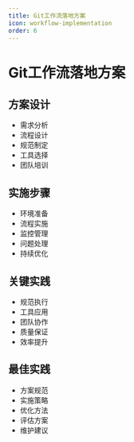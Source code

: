 ```yaml
---
title: Git工作流落地方案
icon: workflow-implementation
order: 6
---
```


# Git工作流落地方案

## 方案设计
- 需求分析
- 流程设计
- 规范制定
- 工具选择
- 团队培训

## 实施步骤
- 环境准备
- 流程实施
- 监控管理
- 问题处理
- 持续优化

## 关键实践
- 规范执行
- 工具应用
- 团队协作
- 质量保证
- 效率提升

## 最佳实践
- 方案规范
- 实施策略
- 优化方法
- 评估方案
- 维护建议
